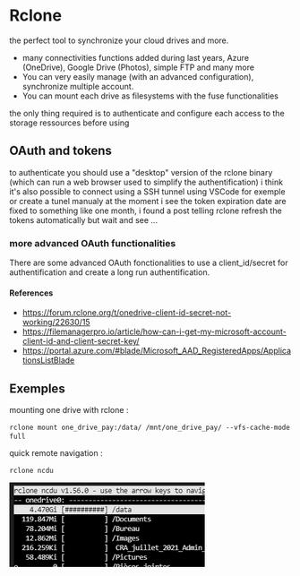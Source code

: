# Rclone

the perfect tool to synchronize your cloud drives and more.

* many connectivities functions added during last years, Azure (OneDrive), Google Drive (Photos), simple FTP and many more
* You can very easily manage (with an advanced configuration), synchronize multiple account.
* You can mount each drive as filesystems with the fuse functionalities

the only thing required is to authenticate and configure each access to the storage ressources before using
## OAuth and tokens

to authenticate you should use a "desktop" version of the rclone binary (which can run a web browser used to simplify the authentification)
i think it's also possible to connect using a SSH tunnel using VSCode for exemple or create a tunel manualy
at the moment i see the token expiration date are fixed to something like one month, i found a post telling rclone refresh the tokens automatically but wait and see ...
### more advanced OAuth functionalities

There are some advanced OAuth fonctionalities to use a client_id/secret for authentification and create a long run authentification.

#### References

* https://forum.rclone.org/t/onedrive-client-id-secret-not-working/22630/15
* https://filemanagerpro.io/article/how-can-i-get-my-microsoft-account-client-id-and-client-secret-key/
* https://portal.azure.com/#blade/Microsoft_AAD_RegisteredApps/ApplicationsListBlade
## Exemples
mounting one drive with rclone :

````
rclone mount one_drive_pay:/data/ /mnt/one_drive_pay/ --vfs-cache-mode full
````

quick remote navigation :

````
rclone ncdu
````

![rclone ncdu](images/rclone_ncdu.png)